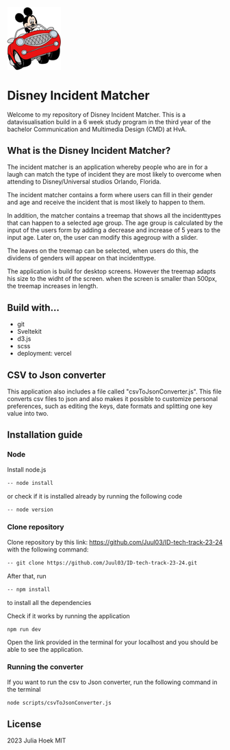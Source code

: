<img src="./my-app/static/img/mickeyfavicon.png" width="25%" max-height="100px">

# Disney Incident Matcher
Welcome to my repository of Disney Incident Matcher. This is a datavisualisation build in a 6 week study program in the third year of the bachelor Communication and Multimedia Design (CMD) at HvA.

## What is the Disney Incident Matcher?
The incident matcher is an application whereby people who are in for a laugh can match the type of incident they are most likely to overcome when attending to Disney/Universal studios Orlando, Florida.

The incident matcher contains a form where users can fill in their gender and age and receive the incident that is most likely to happen to them.

In addition, the matcher contains a treemap that shows all the incidenttypes that can happen to a selected age group. The age group is calculated by the input of the users form by adding a decrease and increase of 5 years to the input age. Later on, the user can modify this agegroup with a slider.

The leaves on the treemap can be selected, when users do this, the dividens of genders will appear on that incidenttype.

The application is build for desktop screens. However the treemap adapts his size to the widht of the screen. when the screen is smaller than 500px, the treemap increases in length.


## Build with...
* git
* Sveltekit
* d3.js
* scss
* deployment: vercel

## CSV to Json converter
This application also includes a file called "csvToJsonConverter.js". This file converts csv files to json and also makes it possible to customize personal preferences, such as editing the keys, date formats and splitting one key value into two.

## Installation guide
### Node
Install node.js
```bash
-- node install
```
or check if it is installed already by running the following code
```bash
-- node version
```

### Clone repository
Clone repository by this link: https://github.com/Juul03/ID-tech-track-23-24 with the following command:
```bash
-- git clone https://github.com/Juul03/ID-tech-track-23-24.git
```

After that, run
```bash
-- npm install
```
to install all the dependencies 

Check if it works by running the application
```
npm run dev
```

Open the link provided in the terminal for your localhost and you should be able to see the application.

### Running the converter
If you want to run the csv to Json converter, run the following command in the terminal

```bash
node scripts/csvToJsonConverter.js
```

## License
2023 Julia Hoek MIT

